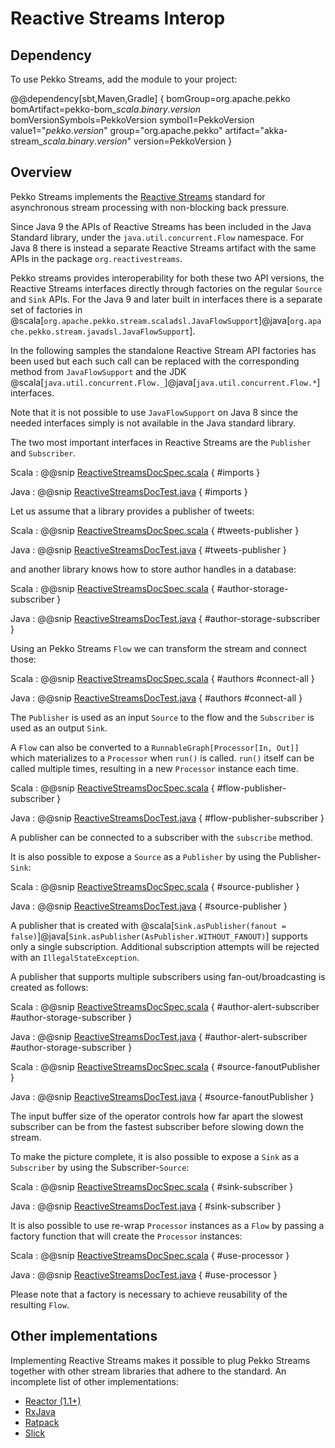 # Reactive Streams Interop

## Dependency

To use Pekko Streams, add the module to your project:

@@dependency[sbt,Maven,Gradle] {
  bomGroup=org.apache.pekko bomArtifact=pekko-bom_$scala.binary.version$ bomVersionSymbols=PekkoVersion
  symbol1=PekkoVersion
  value1="$pekko.version$"
  group="org.apache.pekko"
  artifact="akka-stream_$scala.binary.version$"
  version=PekkoVersion
}

<a id="reactive-streams-integration"></a>
## Overview

Pekko Streams implements the [Reactive Streams](https://www.reactive-streams.org/) standard for asynchronous stream processing with non-blocking
back pressure. 

Since Java 9 the APIs of Reactive Streams has been included in the Java Standard library, under the  `java.util.concurrent.Flow` 
namespace. For Java 8 there is instead a separate Reactive Streams artifact with the same APIs in the package `org.reactivestreams`.

Pekko streams provides interoperability for both these two API versions, the Reactive Streams interfaces directly through factories on the
regular `Source` and `Sink` APIs. For the Java 9 and later built in interfaces there is a separate set of factories in 
@scala[`org.apache.pekko.stream.scaladsl.JavaFlowSupport`]@java[`org.apache.pekko.stream.javadsl.JavaFlowSupport`].

In the following samples the standalone Reactive Stream API factories has been used but each such call can be replaced with the
corresponding method from `JavaFlowSupport` and the JDK @scala[`java.util.concurrent.Flow._`]@java[`java.util.concurrent.Flow.*`] interfaces.

Note that it is not possible to use `JavaFlowSupport` on Java 8 since the needed interfaces simply is not available in the Java standard library.

The two most important interfaces in Reactive Streams are the `Publisher` and `Subscriber`.

Scala
:   @@snip [ReactiveStreamsDocSpec.scala](/docs/src/test/scala/docs/stream/ReactiveStreamsDocSpec.scala) { #imports }

Java
:   @@snip [ReactiveStreamsDocTest.java](/docs/src/test/java/jdocs/stream/ReactiveStreamsDocTest.java) { #imports }

Let us assume that a library provides a publisher of tweets:

Scala
:   @@snip [ReactiveStreamsDocSpec.scala](/docs/src/test/scala/docs/stream/ReactiveStreamsDocSpec.scala) { #tweets-publisher }

Java
:   @@snip [ReactiveStreamsDocTest.java](/docs/src/test/java/jdocs/stream/ReactiveStreamsDocTest.java) { #tweets-publisher }

and another library knows how to store author handles in a database:

Scala
:   @@snip [ReactiveStreamsDocSpec.scala](/docs/src/test/scala/docs/stream/ReactiveStreamsDocSpec.scala) { #author-storage-subscriber }

Java
:   @@snip [ReactiveStreamsDocTest.java](/docs/src/test/java/jdocs/stream/ReactiveStreamsDocTest.java) { #author-storage-subscriber }

Using an Pekko Streams `Flow` we can transform the stream and connect those:

Scala
:   @@snip [ReactiveStreamsDocSpec.scala](/docs/src/test/scala/docs/stream/ReactiveStreamsDocSpec.scala) { #authors #connect-all }

Java
:   @@snip [ReactiveStreamsDocTest.java](/docs/src/test/java/jdocs/stream/ReactiveStreamsDocTest.java) { #authors #connect-all }

The `Publisher` is used as an input `Source` to the flow and the
`Subscriber` is used as an output `Sink`.

A `Flow` can also be converted to a `RunnableGraph[Processor[In, Out]]` which
materializes to a `Processor` when `run()` is called. `run()` itself can be called multiple
times, resulting in a new `Processor` instance each time.

Scala
:   @@snip [ReactiveStreamsDocSpec.scala](/docs/src/test/scala/docs/stream/ReactiveStreamsDocSpec.scala) { #flow-publisher-subscriber }

Java
:   @@snip [ReactiveStreamsDocTest.java](/docs/src/test/java/jdocs/stream/ReactiveStreamsDocTest.java) { #flow-publisher-subscriber }

A publisher can be connected to a subscriber with the `subscribe` method.

It is also possible to expose a `Source` as a `Publisher`
by using the Publisher-`Sink`:

Scala
:   @@snip [ReactiveStreamsDocSpec.scala](/docs/src/test/scala/docs/stream/ReactiveStreamsDocSpec.scala) { #source-publisher }

Java
:   @@snip [ReactiveStreamsDocTest.java](/docs/src/test/java/jdocs/stream/ReactiveStreamsDocTest.java) { #source-publisher }

A publisher that is created with  @scala[`Sink.asPublisher(fanout = false)`]@java[`Sink.asPublisher(AsPublisher.WITHOUT_FANOUT)`] supports only a single subscription.
Additional subscription attempts will be rejected with an `IllegalStateException`.

A publisher that supports multiple subscribers using fan-out/broadcasting is created as follows:

Scala
:   @@snip [ReactiveStreamsDocSpec.scala](/docs/src/test/scala/docs/stream/ReactiveStreamsDocSpec.scala) { #author-alert-subscriber #author-storage-subscriber }

Java
:   @@snip [ReactiveStreamsDocTest.java](/docs/src/test/java/jdocs/stream/ReactiveStreamsDocTest.java) { #author-alert-subscriber #author-storage-subscriber }


Scala
:   @@snip [ReactiveStreamsDocSpec.scala](/docs/src/test/scala/docs/stream/ReactiveStreamsDocSpec.scala) { #source-fanoutPublisher }

Java
:   @@snip [ReactiveStreamsDocTest.java](/docs/src/test/java/jdocs/stream/ReactiveStreamsDocTest.java) { #source-fanoutPublisher }

The input buffer size of the operator controls how far apart the slowest subscriber can be from the fastest subscriber
before slowing down the stream.

To make the picture complete, it is also possible to expose a `Sink` as a `Subscriber`
by using the Subscriber-`Source`:

Scala
:   @@snip [ReactiveStreamsDocSpec.scala](/docs/src/test/scala/docs/stream/ReactiveStreamsDocSpec.scala) { #sink-subscriber }

Java
:   @@snip [ReactiveStreamsDocTest.java](/docs/src/test/java/jdocs/stream/ReactiveStreamsDocTest.java) { #sink-subscriber }

It is also possible to use re-wrap `Processor` instances as a `Flow` by
passing a factory function that will create the `Processor` instances:

Scala
:   @@snip [ReactiveStreamsDocSpec.scala](/docs/src/test/scala/docs/stream/ReactiveStreamsDocSpec.scala) { #use-processor }

Java
:   @@snip [ReactiveStreamsDocTest.java](/docs/src/test/java/jdocs/stream/ReactiveStreamsDocTest.java) { #use-processor }

Please note that a factory is necessary to achieve reusability of the resulting `Flow`.


## Other implementations

Implementing Reactive Streams makes it possible to plug Pekko Streams together with other stream libraries that adhere to the standard.
An incomplete list of other implementations:

 * [Reactor (1.1+)](https://github.com/reactor/reactor)
 * [RxJava](https://github.com/ReactiveX/RxJavaReactiveStreams)
 * [Ratpack](https://www.ratpack.io/manual/current/streams.html)
 * [Slick](https://scala-slick.org/)
